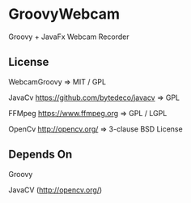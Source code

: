 # GroovyWebcam

Groovy + JavaFx Webcam Recorder

## License

WebcamGroovy => MIT / GPL

JavaCv https://github.com/bytedeco/javacv => GPL

FFMpeg https://www.ffmpeg.org => GPL / LGPL

OpenCv http://opencv.org/ => 3-clause BSD License

## Depends On

Groovy

JavaCV (http://opencv.org/)

